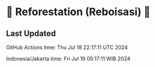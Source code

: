 
# 🌳 Reforestation (Reboisasi) 🌲

## Last Updated

GitHub Actions time: Thu Jul 18 22:17:11 UTC 2024

Indonesia/Jakarta time: Fri Jul 19 05:17:11 WIB 2024
